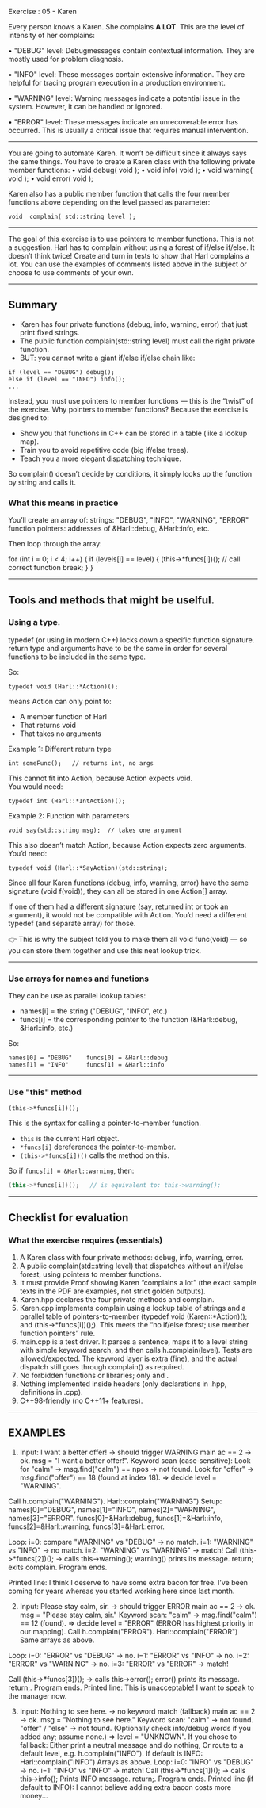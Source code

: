  Exercise : 05 -  Karen
 
Every person knows a Karen. She complains **A LOT**.
This are the level of intensity of her complains: 

• "DEBUG" level: Debugmessages contain contextual information. They are mostly  used for problem diagnosis.

• "INFO" level: These messages contain extensive information. They are helpful for  tracing program execution in a production environment.

• "WARNING" level: Warning messages indicate a potential issue in the system.  However, it can be handled or ignored.

• "ERROR" level: These messages indicate an unrecoverable error has occurred.  This is usually a critical issue that requires manual intervention.

---

You are going to automate Karen. It won’t be difficult since it always says the same  things.
You have to create a Karen class with the following private member functions:
 • void debug( void );
 • void info( void );
 • void warning( void );
 • void error( void );

Karen also has a public member function that calls the four member functions above  depending on the level passed as parameter:
 ```
 void  complain( std::string level );
 ```
---
The goal of this exercise is to use pointers to member functions. 
This is not a  suggestion. Harl has to complain without using a forest of if/else if/else. It doesn’t think  twice!
Create and turn in tests to show that Harl complains a lot. You can use the examples  of comments listed above in the subject or choose to use comments of your own.

--- 

## Summary 
- Karen has four private functions (debug, info, warning, error) that just print fixed strings.
- The public function complain(std::string level) must call the right private function.
- BUT: you cannot write a giant if/else if/else chain like:
```
if (level == "DEBUG") debug();
else if (level == "INFO") info();
...
```

Instead, you must use pointers to member functions — this is the “twist” of the exercise.
Why pointers to member functions?
Because the exercise is designed to:
- Show you that functions in C++ can be stored in a table (like a lookup map).
- Train you to avoid repetitive code (big if/else trees).
- Teach you a more elegant dispatching technique.

So complain() doesn’t decide by conditions, it simply looks up the function by string and calls it.

### What this means in practice

You’ll create an array of:
strings: "DEBUG", "INFO", "WARNING", "ERROR"
function pointers: addresses of &Harl::debug, &Harl::info, etc.

Then loop through the array:

for (int i = 0; i < 4; i++) {
    if (levels[i] == level) {
        (this->*funcs[i])();   // call correct function
        break;
    }
}

---

## Tools and methods that might be uselful.

### Using a type.

typedef (or using in modern C++) locks down a specific function signature.
return type and arguments have to be the same in order for several functions to be included in the same type.

So:
```
typedef void (Harl::*Action)();
```

means Action can only point to:  
* A member function of Harl  
* That returns void  
* That takes no arguments  

Example 1: Different return type  
```
int someFunc();   // returns int, no args
```

This cannot fit into Action, because Action expects void.  
You would need:  
```
typedef int (Harl::*IntAction)();
```

Example 2: Function with parameters  
```
void say(std::string msg);  // takes one argument  
```

This also doesn’t match Action, because Action expects zero arguments.  
You’d need:  
```
typedef void (Harl::*SayAction)(std::string);
```

Since all four Karen functions (debug, info, warning, error) have the same signature (void f(void)), they can all be stored in one Action[] array.  

If one of them had a different signature (say, returned int or took an argument), it would not be compatible with Action. You’d need a different typedef (and separate array) for those.  

👉 This is why the subject told you to make them all void func(void) — so you can store them together and use this neat lookup trick.  

--- 

### Use arrays for names and functions

They can be use as parallel lookup tables:  

* names[i] = the string ("DEBUG", "INFO", etc.)  
* funcs[i] = the corresponding pointer to the function (&Harl::debug, &Harl::info, etc.)  

So:  
```
names[0] = "DEBUG"    funcs[0] = &Harl::debug
names[1] = "INFO"     funcs[1] = &Harl::info
```
---

### Use "this" method
```
(this->*funcs[i])();
```
This is the syntax for calling a pointer-to-member function.  

* `this` is the current Harl object.  
* `*funcs[i]` dereferences the pointer-to-member.  
* `(this->*funcs[i])()` calls the method on this.  

So if `funcs[i] = &Harl::warning`, then:
```cpp
(this->*funcs[i])();   // is equivalent to: this->warning();
```
---

## Checklist for evaluation

### What the exercise requires (essentials)

1. A Karen class with four private methods: debug, info, warning, error.
2. A public complain(std::string level) that dispatches without an if/else forest, using pointers to member functions.
3. It must provide Proof showing Karen “complains a lot” (the exact sample texts in the PDF are examples, not strict golden outputs).
4. Karen.hpp declares the four private methods and complain.
5. Karen.cpp implements complain using a lookup table of strings and a parallel table of pointers-to-member (typedef void (Karen::*Action)(); and (this->*funcs[i])();). This meets the “no if/else forest; use member function pointers” rule.
6. main.cpp is a test driver. It parses a sentence, maps it to a level string with simple keyword search, and then calls h.complain(level). Tests are allowed/expected. The keyword layer is extra (fine), and the actual dispatch still goes through complain() as required.
7. No forbidden functions or libraries; only <iostream> and <string>. 
8. Nothing implemented inside headers (only declarations in .hpp, definitions in .cpp). 
9. C++98‑friendly (no C++11+ features). 

---

## EXAMPLES

1) Input: I want a better offer! → should trigger WARNING
main
ac == 2 → ok.
msg = "I want a better offer!".
Keyword scan (case‑sensitive):
Look for "calm" → msg.find("calm") == npos → not found.
Look for "offer" → msg.find("offer") == 18 (found at index 18).
⇒ decide level = "WARNING".

Call h.complain("WARNING").
Harl::complain("WARNING")
Setup:
names[0]="DEBUG", names[1]="INFO", names[2]="WARNING", names[3]="ERROR".
funcs[0]=&Harl::debug, funcs[1]=&Harl::info, funcs[2]=&Harl::warning, funcs[3]=&Harl::error.

Loop:
i=0: compare "WARNING" vs "DEBUG" → no match.
i=1: "WARNING" vs "INFO" → no match.
i=2: "WARNING" vs "WARNING" → match!
Call (this->*funcs[2])(); → calls this->warning();
warning() prints its message.
return; exits complain.
Program ends.

Printed line:
I think I deserve to have some extra bacon for free. I’ve been coming for years whereas you started working here since last month.

2) Input: Please stay calm, sir. → should trigger ERROR
main
ac == 2 → ok.
msg = "Please stay calm, sir."
Keyword scan:
"calm" → msg.find("calm") == 12 (found).
⇒ decide level = "ERROR" (ERROR has highest priority in our mapping).
Call h.complain("ERROR").
Harl::complain("ERROR")
Same arrays as above.

Loop:
i=0: "ERROR" vs "DEBUG" → no.
i=1: "ERROR" vs "INFO" → no.
i=2: "ERROR" vs "WARNING" → no.
i=3: "ERROR" vs "ERROR" → match!

Call (this->*funcs[3])(); → calls this->error();
error() prints its message.
return;.
Program ends.
Printed line:
This is unacceptable! I want to speak to the manager now.

3) Input: Nothing to see here. → no keyword match (fallback)
main
ac == 2 → ok.
msg = "Nothing to see here."
Keyword scan:
"calm" → not found.
"offer" / "else" → not found.
(Optionally check info/debug words if you added any; assume none.)
⇒ level = "UNKNOWN".
If you chose to fallback:
Either print a neutral message and do nothing,
Or route to a default level, e.g. h.complain("INFO").
If default is INFO: Harl::complain("INFO")
Arrays as above.
Loop:
i=0: "INFO" vs "DEBUG" → no.
i=1: "INFO" vs "INFO" → match!
Call (this->*funcs[1])(); → calls this->info();
Prints INFO message.
return;.
Program ends.
Printed line (if default to INFO):
I cannot believe adding extra bacon costs more money...